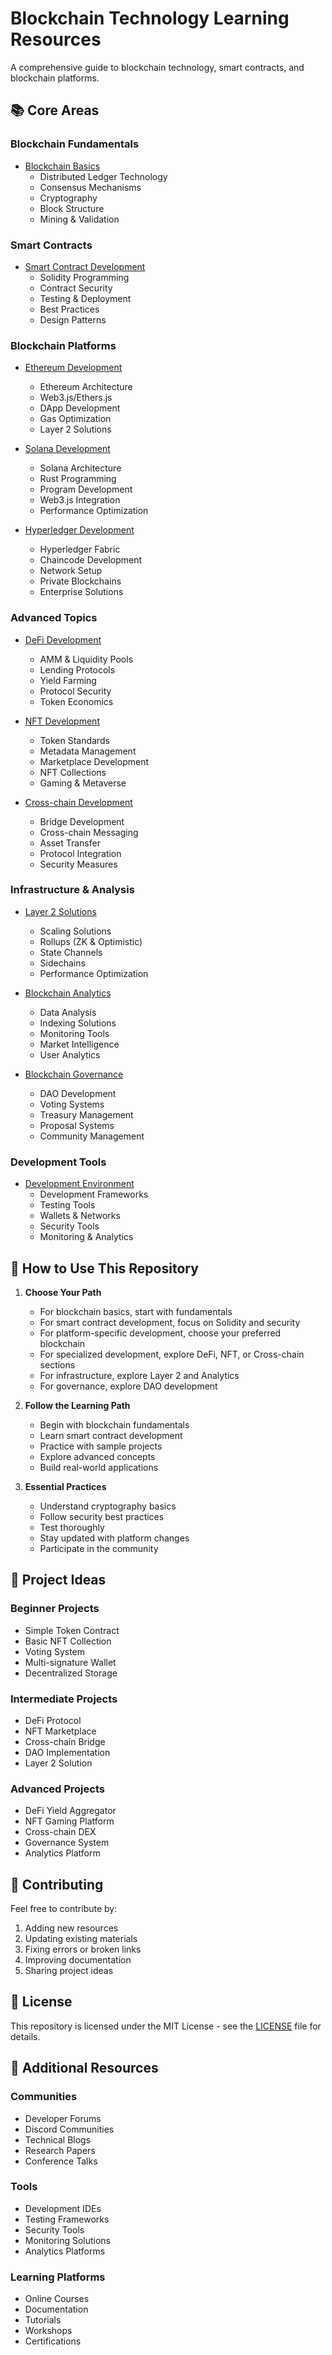 # Blockchain Technology Learning Resources

A comprehensive guide to blockchain technology, smart contracts, and blockchain platforms.

## 📚 Core Areas

### Blockchain Fundamentals
- [Blockchain Basics](./fundamentals/README.md)
  - Distributed Ledger Technology
  - Consensus Mechanisms
  - Cryptography
  - Block Structure
  - Mining & Validation

### Smart Contracts
- [Smart Contract Development](./smart-contracts/README.md)
  - Solidity Programming
  - Contract Security
  - Testing & Deployment
  - Best Practices
  - Design Patterns

### Blockchain Platforms
- [Ethereum Development](./platforms/ethereum/README.md)
  - Ethereum Architecture
  - Web3.js/Ethers.js
  - DApp Development
  - Gas Optimization
  - Layer 2 Solutions

- [Solana Development](./platforms/solana/README.md)
  - Solana Architecture
  - Rust Programming
  - Program Development
  - Web3.js Integration
  - Performance Optimization

- [Hyperledger Development](./platforms/hyperledger/README.md)
  - Hyperledger Fabric
  - Chaincode Development
  - Network Setup
  - Private Blockchains
  - Enterprise Solutions

### Advanced Topics
- [DeFi Development](./defi/README.md)
  - AMM & Liquidity Pools
  - Lending Protocols
  - Yield Farming
  - Protocol Security
  - Token Economics

- [NFT Development](./nft/README.md)
  - Token Standards
  - Metadata Management
  - Marketplace Development
  - NFT Collections
  - Gaming & Metaverse

- [Cross-chain Development](./cross-chain/README.md)
  - Bridge Development
  - Cross-chain Messaging
  - Asset Transfer
  - Protocol Integration
  - Security Measures

### Infrastructure & Analysis
- [Layer 2 Solutions](./layer2/README.md)
  - Scaling Solutions
  - Rollups (ZK & Optimistic)
  - State Channels
  - Sidechains
  - Performance Optimization

- [Blockchain Analytics](./analytics/README.md)
  - Data Analysis
  - Indexing Solutions
  - Monitoring Tools
  - Market Intelligence
  - User Analytics

- [Blockchain Governance](./governance/README.md)
  - DAO Development
  - Voting Systems
  - Treasury Management
  - Proposal Systems
  - Community Management

### Development Tools
- [Development Environment](./tools/README.md)
  - Development Frameworks
  - Testing Tools
  - Wallets & Networks
  - Security Tools
  - Monitoring & Analytics

## 🎯 How to Use This Repository

1. **Choose Your Path**
   - For blockchain basics, start with fundamentals
   - For smart contract development, focus on Solidity and security
   - For platform-specific development, choose your preferred blockchain
   - For specialized development, explore DeFi, NFT, or Cross-chain sections
   - For infrastructure, explore Layer 2 and Analytics
   - For governance, explore DAO development

2. **Follow the Learning Path**
   - Begin with blockchain fundamentals
   - Learn smart contract development
   - Practice with sample projects
   - Explore advanced concepts
   - Build real-world applications

3. **Essential Practices**
   - Understand cryptography basics
   - Follow security best practices
   - Test thoroughly
   - Stay updated with platform changes
   - Participate in the community

## 🚀 Project Ideas

### Beginner Projects
- Simple Token Contract
- Basic NFT Collection
- Voting System
- Multi-signature Wallet
- Decentralized Storage

### Intermediate Projects
- DeFi Protocol
- NFT Marketplace
- Cross-chain Bridge
- DAO Implementation
- Layer 2 Solution

### Advanced Projects
- DeFi Yield Aggregator
- NFT Gaming Platform
- Cross-chain DEX
- Governance System
- Analytics Platform

## 🤝 Contributing

Feel free to contribute by:
1. Adding new resources
2. Updating existing materials
3. Fixing errors or broken links
4. Improving documentation
5. Sharing project ideas

## 📝 License

This repository is licensed under the MIT License - see the [LICENSE](LICENSE) file for details.

## 🌟 Additional Resources

### Communities
- Developer Forums
- Discord Communities
- Technical Blogs
- Research Papers
- Conference Talks

### Tools
- Development IDEs
- Testing Frameworks
- Security Tools
- Monitoring Solutions
- Analytics Platforms

### Learning Platforms
- Online Courses
- Documentation
- Tutorials
- Workshops
- Certifications
